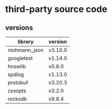 # third-party source code

## versions

| library | version |
|---|---|
| nlohmann_json | v3.10.0 |
| googletest | v1.14.0 |
| hnswlib | v0.8.0 |
| spdlog | v1.13.0 |
| protobuf | v3.20.3 |
| cxxopts | v3.2.0 |
| rocksdb | v9.8.4 |
